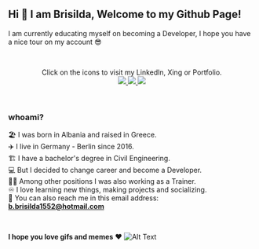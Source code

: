 ## **Hi 👋 I am Brisilda, Welcome to my Github Page!**
I am currently educating myself on becoming a Developer, I hope you have a nice tour on my account 😎

<br/>
<p align="center">
Click on the icons to visit my Linkedln, Xing or Portfolio.
<br/>
<a href="https://www.linkedin.com/in/brisilda-bushi/">
  <img src="https://img.icons8.com/color/48/000000/linkedin.png"/>
</a> 
<a href="https://www.linkedin.com/in/brisilda-bushi/">
  <img src="https://img.icons8.com/color/48/000000/xing.png"/>
</a> 
<a href="https://github.com/Brisilda-Bushi" >
  <img src="https://img.icons8.com/plasticine/56/000000/resume-website.png"/>
</a>
</p>
<br/>

### **whoami?**

🏖️ I was born in Albania and raised in Greece.
<br/>
✈️ I live in Germany - Berlin since 2016.
<br/>
🏗️ I have a bachelor's degree in Civil Engineering. 
<br/>
💻 But I decided to change career and become a Developer.
<br/>
👩‍🏫 Among other positions I was also working as a Trainer.
<br/>
♾️ I love learning new things, making projects and socializing.
<br/>
📧 You can also reach me in this email address: **b.brisilda1552@hotmail.com**
<br/>

<br/>

 **I hope you love gifs and memes** ❤️
![Alt Text](https://media.giphy.com/media/l3q2KRkOVYvi8WfU4/giphy.gif?cid=ecf05e47xmxtxoto1asc8h1uhrky7jb8sdgbuhxbfvzp1f90&rid=giphy.gif&ct=g)
